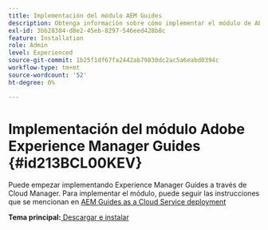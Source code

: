 ```yaml
---
title: Implementación del módulo AEM Guides
description: Obtenga información sobre cómo implementar el módulo de AEM Guides
exl-id: 3bb28304-d8e2-45eb-8297-546eed428b8c
feature: Installation
role: Admin
level: Experienced
source-git-commit: 1b25f1df67fa2442ab79830dc2ac5a6eabd0394c
workflow-type: tm+mt
source-wordcount: '52'
ht-degree: 0%

---
```


# Implementación del módulo Adobe Experience Manager Guides {#id213BCL00KEV}

Puede empezar implementando Experience Manager Guides a través de Cloud Manager. Para implementar el módulo, puede seguir las instrucciones que se mencionan en [AEM Guides as a Cloud Service deployment](../release-info/deploy-xml-on-aemaacs.md)



**Tema principal:**[ Descargar e instalar](download-install.md)
